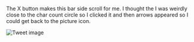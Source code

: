 The X button makes this bar side scroll for me. I thought the I was weirdly close to the char count circle so I clicked it and then arrows appeared so I could get back to the picture icon.


![Tweet image](/asset/crosspoast/GiosPlnbYAAiU-_.png)


